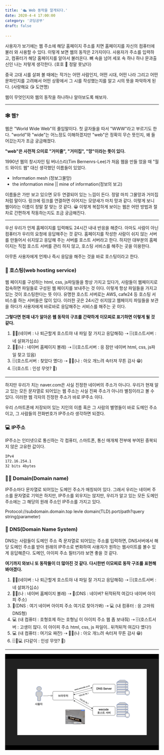 ```yaml
---
title: '🛳 Web 동작을 알게되다.'
date: 2020-4-4 17:00:00
category: '코딩공부'
draft: false

---
```




사용자가 보기에는 웹 주소에 해당 홈페이지 주소를 치면 홈페이지를 자신의 컴퓨터에 불러 와 사용할 수 있다. 이렇게 보면 웹의 동작은 2가지이다. 사용자가 주소를 입력하고, 컴퓨터가 해당 홈페이지를 알아서 불러온다. 뼈 속을 넘어 세포 속 하나 하나 문과출신인 나는 저렇게 생각한다. (호호 🤭 정말 못났다)

중국 고대 시를 살펴 볼 때에는 작가는 어떤 사람인지, 어떤 시대, 어떤 나라 그리고 어떤 문파인지를 고려해서 어떤 상황에서 그 시를 작성했는지를 알고 시의 뜻을 파악하게 된다. (사랑해요 😘 도연명)

웹이 무엇인지와 웹의 동작을 하나하나 알아보도록 해보자.

---

### 🕸 웹?



웹은 "World Wide Web"의 줄임말이다. 첫 글자들을 따서 "WWW"라고 부르기도 한다. "world"와 "wide"는 어느정도 이해하겠지만 "web"은 정확히 무슨 뜻인지, 왜 들어갔는지가 조금 궁금해졌다.

**"web"은 사전적 으미로 "거미줄", "거미집", "망"이라는 뜻이 있다.** 

1990년 웹의 창시자인 팀 버너스리(Tim Bernenrs-Lee)가 처음 웹을 만들 었을 때 "월드 와이드 웹" 대신 생각했던 이름들이 있었다. 

- Information mesh (정보그물망)
- the information mine || mine of information(정보의 보고)

이름들은 가만 보고 있으면 모두 연결되어 있는 느낌이 든다. 정말 마치 그물망과 거미집처럼 말이다. 링크에 링크를 연결하면 이어지는 모양새가 마치 망과 같다. 이렇게 보니 웹이라는 이름이 정말 잘 맞는 것 같다. 😀 이렇게 복잡하게 보이는 웹은 어떤 방법과 절차로 간편하게 작동하는지도 조금 궁금해진다.



---



우선 우리가 언제 홈페이지를 입력해도 24시간 내내 반응을 해준다. 아마도 사람이 아닌 컴퓨터가 우리의 요청에 응답해주는 것 같다. 홈페이지를 작성한 사람이 쉬지 않는 서버를 만들어서 쉬지않고 응답해 주는 서버를 호스트 서버라고 한다. 하지만 대부분의 홈페이지는 직접 호스트 서버를 관리 하지 않고, 호스팅 서비스를 해주는 곳을 이용한다.

아무튼 사용자에게 언제나 즉시 응답을 해주는 것을 바로 호스팅이라고 한다. 



### 🏪 호스팅(web hosting service)

웹 페이지를 구성하는 html, css, js파일들을 항상 가지고 있다가, 사람들이 웹페이지로 접속하면 파일들로 구성된 웹 페이지를 보내주는 것 이다. 이렇게 항상 파일들을 가지고 있는 것이 호스팅한다는 뜻 이다. 유명한 호스트 서버로는 AWS, cafe24 등 호스팅 서비스를 하는 서버들은 많이 있다. 이러한 곳은 24시간 쉬지않고 웹페이지 파일들을 보관을 하다가 사용자에게 바로바로 응답해주는 서비스를 해주는 곳 이다.



**그렇다면 현재 내가 알아온 웹 동작의 구조를 간략하게 이모찌로 표기하면 이렇게 될 것 같다.**

1. 🧑‍🎤(네이버 : 나 퇴근할게 호스트야 내 파일 잘 가지고 응답해줘) ⇢ 🗄(호스트서버 : 네 살펴가십쇼)
2. 🧑‍💻(나 : 네이버 홈페이지 볼래) ⇢ 🗄(호스트서버 : 응 잠만 네이버 html, css, js파일 찾고 있음)
3. 🗄(호스트서버 : 찾았다 옜다) ⇢ 🧑‍💻(나 : 아오 개느려 속터져 무튼 감사 😁)
4. 🗄(호스트 : 인성 무엇? 🤬)



---



하지만 우리가 치는 naver.com은 사실 진정한 네이버의 주소가 아니다. 우리가 현재 알고 있는 모든 문자열로 되어있는 웹 주소는 사실 진짜 주소가 아니라 별칭이라고 볼 수 있다. 이러한 웹 각자의 진정한 주소가 바로 IP주소 이다.

우리 스마트폰에 저장되어 있는 지인의 이름 혹은 그 사람의 별명들이 바로 도메인 주소이고, 그 사람들의 전화번호가 IP주소라 생각하면 되겠다.



### 💻 IP주소

IP주소는 인터넷으로 통신하는 각 컴퓨터, 스마트폰, 통신 매개체 전부에 부여된 중복되지 않은 고유한 값이다.

```
IPv4
172.16.254.1
32 bits 4bytes
```



### 🧑‍💻 Domain(Domain name)

IP주소마다 문자열로 되어있는 도메인 주소가 매칭되어 있다. 그래서 우리는 네이버 주소를 문자열로 기억은 하지만, IP주소를 외우지는 않지만, 우리가 알고 있는 모든 도메인주소에는 그 해당의 원래 주소인 IP주소를 가지고 있다.

Protocol://subdomain.domain.top levle domain(TLD).port/path?query string(parameter)  



### 📡 DNS(Domain Name System)

DNS는 사람들이 도메인 주소 즉 문자열로 되어있는 주소를 입력하면, DNS서버에서 해당 도메인 주소를 받아 원래의 IP주소로 변화하여 사용자가 원하는 웹사이트를 볼수 있게 응답해준다. 도메인, 아이피 주소 필터기라 보면 좋을 것 같다.





**여기까지 와보니 또 동작들이 더 많아진 것 같다. 다시한번 이모찌로 동작 구조를 표현해 봐야겠다.**

1. 🧑‍🎤(네이버 : 나 퇴근할게 호스트야 내 파일 잘 가지고 응답해줘) ⇢ 🗄(호스트서버 : 네 살펴가십쇼)
2. 🧑‍💻(나 : 네이버 홈페이지 볼래) ⇢ 📡(DNS : 네이버? 뒤적뒤적 여깄다 네이버 아이피 주소)
3. 📡(DNS : 여기 네이버 아이피 주소 여기로 찾아가봐) ⇢ 💻 (내 컴퓨터 : 응 고마워 DNS형)
4. 💻 (내 컴퓨터 : 호형호제 하는 호형님 이 아이피 주소 웹 좀 보내줘) ⇢ 🗄(호스트서버 : 고생이 많다. 이 아이피 주소 html, css, js 파일이.. 뒤적뒤적 여깄다 옜다!)
5. 💻 (내 컴퓨터 : 여기요 짜잔) ⇢ 🧑‍💻(나 : 아오 개느려 속터져 무튼 감사 😁)
6. 🗄📡💻 (다같이 : 인성 무엇? 🤬)

---

  ![](web.png)